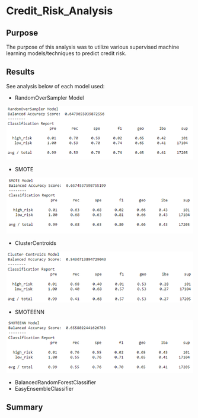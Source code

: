 # Credit_Risk_Analysis
## Purpose
The purpose of this analysis was to utilize various supervised machine learning models/techniques to predict credit risk. 
## Results
See analysis below of each model used: 
* RandomOverSampler Model

![RandomOverSampler](https://github.com/MichaylaGilchrist/Credit_Risk_Analysis/blob/main/RandomOverSampler.PNG)

* SMOTE

![SMOTE](https://github.com/MichaylaGilchrist/Credit_Risk_Analysis/blob/main/SMOTE.PNG)

* ClusterCentroids

![CLusterCentroids](https://github.com/MichaylaGilchrist/Credit_Risk_Analysis/blob/main/ClusterCentroids.PNG)

* SMOTEENN

![SMOTEENN](https://github.com/MichaylaGilchrist/Credit_Risk_Analysis/blob/main/SMOTEENN.PNG)

* BalancedRandomForestClassifier
* EasyEnsembleClassifier

## Summary

